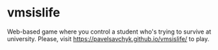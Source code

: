 # vmsislife

Web-based game where you control a student who's trying to survive at university. 
Please, visit https://pavelsavchyk.github.io/vmsislife/ to play. 
